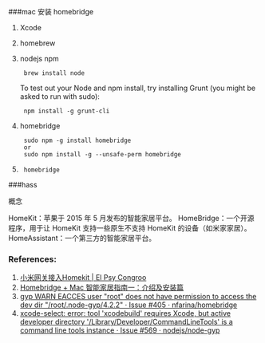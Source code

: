 ###mac 安装 homebridge

1. Xcode
2. homebrew
3. nodejs npm
 
        brew install node
    
    To test out your Node and npm install, try installing Grunt (you might be asked to run with sudo):

        npm install -g grunt-cli
4. homebridge
 
        sudo npm -g install homebridge
        or
        sudo npm install -g --unsafe-perm homebridge

5. 
        homebridge



###hass

 概念

HomeKit：苹果于 2015 年 5 月发布的智能家居平台。
HomeBridge：一个开源程序，用于让 HomeKit 支持一些原生不支持 HomeKit 的设备（如米家家居）。
HomeAssistant：一个第三方的智能家居平台。



### References:
1. [小米网关接入Homekit | El Psy Congroo](http://blog.yongbin.me/2017/03/14/homebridge/)
2. [Homebridge + Mac 智能家居指南一：介绍及安装篇](https://zhuanlan.zhihu.com/p/26484470)
3. [gyp WARN EACCES user "root" does not have permission to access the dev dir "/root/.node-gyp/4.2.2" · Issue #405 · nfarina/homebridge](https://github.com/nfarina/homebridge/issues/405)
4. [xcode-select: error: tool 'xcodebuild' requires Xcode, but active developer directory '/Library/Developer/CommandLineTools' is a command line tools instance · Issue #569 · nodejs/node-gyp](https://github.com/nodejs/node-gyp/issues/569)